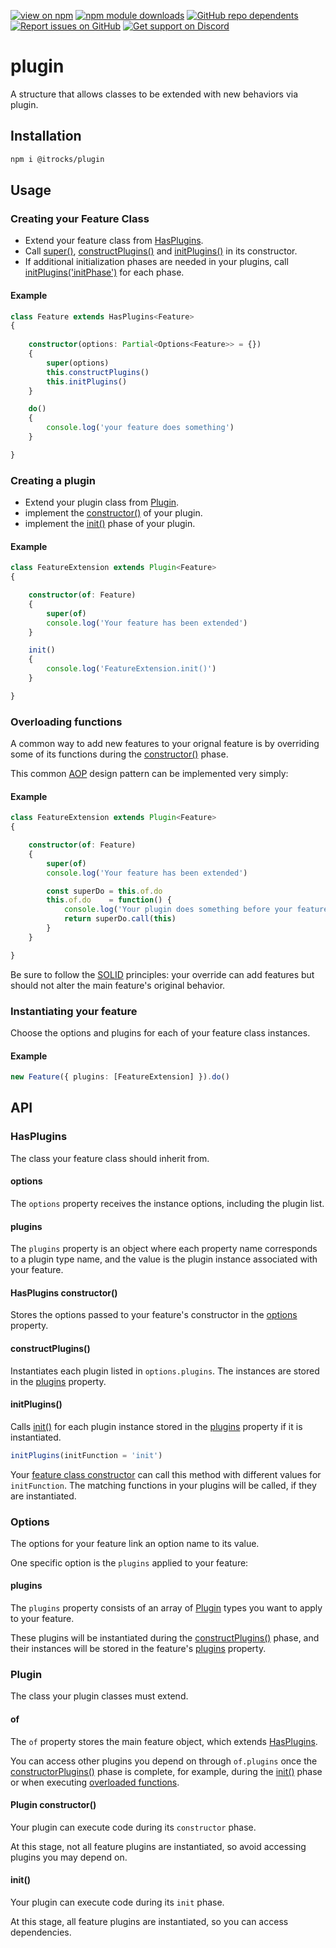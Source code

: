 [![view on npm](https://badgen.net/npm/v/@itrocks/plugin)](https://www.npmjs.org/package/@itrocks/plugin)
[![npm module downloads](https://badgen.net/npm/dt/@itrocks/plugin)](https://www.npmjs.org/package/@itrocks/plugin)
[![GitHub repo dependents](https://badgen.net/github/dependents-repo/itrocks-ts/plugin?label=dependents)](https://github.com/itrocks-ts/plugin/network/dependents?dependent_type=REPOSITORY)
[![Report issues on GitHub](https://badgen.net/github/open-issues/itrocks-ts/plugin?icon=github)](https://github.com/itrocks-ts/plugin/issues)
[![Get support on Discord](https://badgen.net/discord/members/kbMjUq5F?icon=discord)](https://discord.gg/kbMjUq5F)

# plugin

A structure that allows classes to be extended with new behaviors via plugin.

## Installation

```bash
npm i @itrocks/plugin
```

## Usage

### Creating your Feature Class

- Extend your feature class from [HasPlugins](#HasPlugins).
- Call [super()](#HasPlugins-constructor), [constructPlugins()](#constructPlugins) and [initPlugins()](#initPlugins)
  in its constructor.
- If additional initialization phases are needed in your plugins,
  call [initPlugins('initPhase')](#initPlugins) for each phase.

#### Example

```ts
class Feature extends HasPlugins<Feature>
{
	
	constructor(options: Partial<Options<Feature>> = {})
	{
		super(options)
		this.constructPlugins()
		this.initPlugins()
	}

	do()
	{
		console.log('your feature does something')
	}

}
```

### Creating a plugin

- Extend your plugin class from [Plugin](#Plugin).
- implement the [constructor()](#Plugin-constructor) of your plugin.
- implement the [init()](#init) phase of your plugin.

#### Example

```ts
class FeatureExtension extends Plugin<Feature>
{

	constructor(of: Feature)
	{
		super(of)
		console.log('Your feature has been extended')
	}

	init()
	{
		console.log('FeatureExtension.init()')
	}

}
```

### Overloading functions

A common way to add new features to your orignal feature is by overriding some of its functions
during the [constructor()](#Plugin-constructor) phase.

This common [AOP](https://en.wikipedia.org/wiki/Aspect-oriented_programming)
design pattern can be implemented very simply:

#### Example

```ts
class FeatureExtension extends Plugin<Feature>
{

	constructor(of: Feature)
	{
		super(of)
		console.log('Your feature has been extended')

		const superDo = this.of.do
		this.of.do    = function() {
			console.log('Your plugin does something before your feature does')
			return superDo.call(this)
		}
	}

}
```

Be sure to follow the [SOLID](https://en.wikipedia.org/wiki/SOLID) principles:
your override can add features but should not alter the main feature's original behavior.

### Instantiating your feature

Choose the options and plugins for each of your feature class instances.

#### Example

```ts
new Feature({ plugins: [FeatureExtension] }).do()
```

## API

### HasPlugins

The class your feature class should inherit from.

#### options

The `options` property receives the instance options, including the plugin list.

#### plugins

The `plugins` property is an object where each property name corresponds to a plugin type name,
and the value is the plugin instance associated with your feature.

#### HasPlugins constructor()

Stores the options passed to your feature's constructor in the [options](#options) property. 

#### constructPlugins()

Instantiates each plugin listed in `options.plugins`. The instances are stored in the [plugins](#plugins) property.

#### initPlugins()

Calls [init()](#init) for each plugin instance stored in the [plugins](#plugins) property
if it is instantiated.

```ts
initPlugins(initFunction = 'init')
```

Your [feature class constructor](#creating-your-feature-class)
can call this method with different values for `initFunction`.
The matching functions in your plugins will be called, if they are instantiated.

### Options

The options for your feature link an option name to its value.

One specific option is the `plugins` applied to your feature:

#### plugins

The `plugins` property consists of an array of [Plugin](#plugin) types you want to apply to your feature.

These plugins will be instantiated during the [constructPlugins()](#constructPlugins) phase,
and their instances will be stored in the feature's [plugins](#plugins) property.

### Plugin

The class your plugin classes must extend.

#### of

The `of` property stores the main feature object, which extends [HasPlugins](#HasPlugins).

You can access other plugins you depend on through `of.plugins`
once the [constructorPlugins()](#constructPlugins) phase is complete,
for example, during the [init()](#init) phase or when executing [overloaded functions](#Overloading-functions).

#### Plugin constructor()

Your plugin can execute code during its `constructor` phase.

At this stage, not all feature plugins are instantiated, so avoid accessing plugins you may depend on.

#### init()

Your plugin can execute code during its `init` phase.

At this stage, all feature plugins are instantiated, so you can access dependencies.
